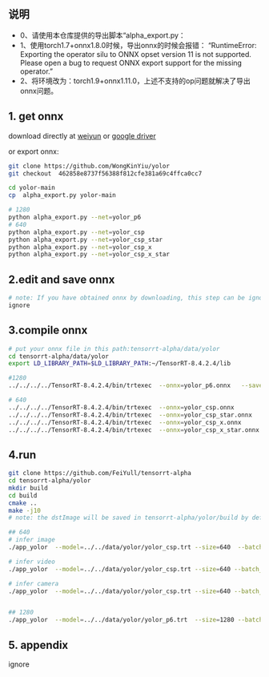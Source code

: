## 说明
- 0、请使用本仓库提供的导出脚本“alpha_export.py：
- 1、使用torch1.7+onnx1.8.0时候，导出onnx的时候会报错：
“RuntimeError: Exporting the operator silu to ONNX opset version 11 is not supported. Please open a bug to request ONNX export support for the missing operator.”
- 2、将环境改为：torch1.9+onnx1.11.0，上述不支持的op问题就解决了导出onnx问题。


## 1. get onnx 
download directly at [weiyun](https://share.weiyun.com/3T3mZKBm) or [google driver](https://drive.google.com/drive/folders/1-8phZHkx_Z274UVqgw6Ma-6u5AKmqCOv)

or export onnx:
```bash
git clone https://github.com/WongKinYiu/yolor
git checkout  462858e8737f56388f812cfe381a69c4ffca0cc7

cd yolor-main
cp  alpha_export.py yolor-main

# 1280
python alpha_export.py --net=yolor_p6
# 640
python alpha_export.py --net=yolor_csp
python alpha_export.py --net=yolor_csp_star
python alpha_export.py --net=yolor_csp_x
python alpha_export.py --net=yolor_csp_x_star
```
## 2.edit and save onnx 
```bash
# note: If you have obtained onnx by downloading, this step can be ignored
ignore
```
## 3.compile onnx
```bash
# put your onnx file in this path:tensorrt-alpha/data/yolor
cd tensorrt-alpha/data/yolor
export LD_LIBRARY_PATH=$LD_LIBRARY_PATH:~/TensorRT-8.4.2.4/lib

#1280
../../../../TensorRT-8.4.2.4/bin/trtexec  --onnx=yolor_p6.onnx   --saveEngine=yolor_p6.trt  --buildOnly   --minShapes=images:1x3x1280x1280 --optShapes=images:4x3x1280x1280 --maxShapes=images:8x3x1280x1280

# 640
../../../../TensorRT-8.4.2.4/bin/trtexec  --onnx=yolor_csp.onnx          --saveEngine=yolor_csp.trt          --buildOnly   --minShapes=images:1x3x640x640 --optShapes=images:4x3x640x640 --maxShapes=images:8x3x640x640
../../../../TensorRT-8.4.2.4/bin/trtexec  --onnx=yolor_csp_star.onnx     --saveEngine=yolor_csp_star.trt     --buildOnly   --minShapes=images:1x3x640x640 --optShapes=images:4x3x640x640 --maxShapes=images:8x3x640x640
../../../../TensorRT-8.4.2.4/bin/trtexec  --onnx=yolor_csp_x.onnx        --saveEngine=yolor_csp_x.trt        --buildOnly   --minShapes=images:1x3x640x640 --optShapes=images:4x3x640x640 --maxShapes=images:8x3x640x640
../../../../TensorRT-8.4.2.4/bin/trtexec  --onnx=yolor_csp_x_star.onnx   --saveEngine=yolor_csp_x_star.trt   --buildOnly   --minShapes=images:1x3x640x640 --optShapes=images:4x3x640x640 --maxShapes=images:8x3x640x640
```
## 4.run
```bash
git clone https://github.com/FeiYull/tensorrt-alpha
cd tensorrt-alpha/yolor
mkdir build
cd build
cmake ..
make -j10
# note: the dstImage will be saved in tensorrt-alpha/yolor/build by default

## 640
# infer image
./app_yolor  --model=../../data/yolor/yolor_csp.trt --size=640  --batch_size=1  --img=../../data/6406401.jpg  --show --savePath

# infer video
./app_yolor  --model=../../data/yolor/yolor_csp.trt --size=640 --batch_size=8  --video=../../data/people.mp4  --show --savePath=../

# infer camera
./app_yolor  --model=../../data/yolor/yolor_csp.trt --size=640 --batch_size=4  --cam_id=0  --show


## 1280
./app_yolor  --model=../../data/yolor/yolor_p6.trt  --size=1280 --batch_size=1  --img=../../data/6406401.jpg  --show --savePath
```
## 5. appendix
ignore